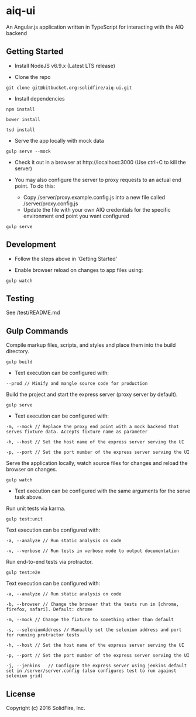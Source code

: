 # aiq-ui

An Angular.js application written in TypeScript for interacting with the AIQ backend

## Getting Started
 - Install NodeJS v6.9.x (Latest LTS release)

 - Clone the repo
 
`git clone git@bitbucket.org:solidfire/aiq-ui.git`
 
 - Install dependencies
 
`npm install`
 
`bower install`

`tsd install`

 - Serve the app locally with mock data
 
`gulp serve --mock`

 - Check it out in a browser at http://localhost:3000 (Use ctrl+C to kill the server)

 - You may also configure the server to proxy requests to an actual end point. To do this:
    - Copy <project-root>/server/proxy.example.config.js into a new file called <project-root>/server/proxy.config.js
    - Update the file with your own AIQ credentials for the specific environment end point you want configured

`gulp serve`
 
## Development

 - Follow the steps above in 'Getting Started'

 - Enable browser reload on changes to app files using:

`gulp watch`

## Testing

See <project-root>/test/README.md

## Gulp Commands

Compile markup files, scripts, and styles and place them into the build directory.

`gulp build`

 - Text execution can be configured with:

`--prod // Minify and mangle source code for production`

Build the project and start the express server (proxy server by default).

`gulp serve`

 - Text execution can be configured with:

`-m, --mock // Replace the proxy end point with a mock backend that serves fixture data. Accepts fixture name as parameter`

`-h, --host // Set the host name of the express server serving the UI`

`-p, --port // Set the port number of the express server serving the UI`

Serve the application locally, watch source files for changes and reload the browser on changes.

`gulp watch`

 - Text execution can be configured with the same arguments for the serve task above.

Run unit tests via karma.

`gulp test:unit`

 Text execution can be configured with:

`-a, --analyze // Run static analysis on code`

`-v, --verbose // Run tests in verbose mode to output documentation`

Run end-to-end tests via protractor.

`gulp test:e2e`

 Text execution can be configured with:

`-a, --analyze // Run static analysis on code`

`-b, --browser // Change the browser that the tests run in [chrome, firefox, safari]. Default: chrome`

`-m, --mock // Change the fixture to something other than default`

`-s, --seleniumAddress // Manually set the selenium address and port for running protractor tests`

`-h, --host // Set the host name of the express server serving the UI`

`-p, --port // Set the port number of the express server serving the UI`

`-j, --jenkins   // Configure the express server using jenkins default set in /server/server.config (also configures test to run against selenium grid)`


## License

Copyright (c) 2016 SolidFire, Inc.
